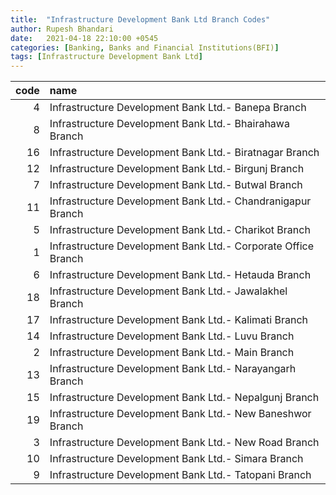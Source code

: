 ```yaml
---
title:  "Infrastructure Development Bank Ltd Branch Codes"
author: Rupesh Bhandari
date:   2021-04-18 22:10:00 +0545
categories: [Banking, Banks and Financial Institutions(BFI)]
tags: [Infrastructure Development Bank Ltd]
---
```


|   code | name                                                          |
|-------:|:--------------------------------------------------------------|
|      4 | Infrastructure Development Bank Ltd.- Banepa Branch           |
|      8 | Infrastructure Development Bank Ltd.- Bhairahawa Branch       |
|     16 | Infrastructure Development Bank Ltd.- Biratnagar Branch       |
|     12 | Infrastructure Development Bank Ltd.- Birgunj Branch          |
|      7 | Infrastructure Development Bank Ltd.- Butwal Branch           |
|     11 | Infrastructure Development Bank Ltd.- Chandranigapur Branch   |
|      5 | Infrastructure Development Bank Ltd.- Charikot Branch         |
|      1 | Infrastructure Development Bank Ltd.- Corporate Office Branch |
|      6 | Infrastructure Development Bank Ltd.- Hetauda Branch          |
|     18 | Infrastructure Development Bank Ltd.- Jawalakhel Branch       |
|     17 | Infrastructure Development Bank Ltd.- Kalimati Branch         |
|     14 | Infrastructure Development Bank Ltd.- Luvu Branch             |
|      2 | Infrastructure Development Bank Ltd.- Main Branch             |
|     13 | Infrastructure Development Bank Ltd.- Narayangarh Branch      |
|     15 | Infrastructure Development Bank Ltd.- Nepalgunj Branch        |
|     19 | Infrastructure Development Bank Ltd.- New Baneshwor Branch    |
|      3 | Infrastructure Development Bank Ltd.- New Road Branch         |
|     10 | Infrastructure Development Bank Ltd.- Simara Branch           |
|      9 | Infrastructure Development Bank Ltd.- Tatopani Branch         |